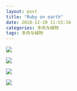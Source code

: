 ```yaml
---
layout: post
title: "Ruby on earth"
date: 2018-12-20 11:53:34
categories: 多肉与植物
tags: 多肉与植物
---
```


<!--more-->

![](http://wx4.sinaimg.cn/large/62fdd4d5gy1fyb6zgeszhj22c01vje81.jpg)

![](http://wx1.sinaimg.cn/large/62fdd4d5gy1fyb6zhxpr6j23402c0hdv.jpg)

![](http://wx1.sinaimg.cn/large/62fdd4d5gy1fyb6zjpeffj23402c0b2b.jpg)

![](http://wx2.sinaimg.cn/large/62fdd4d5gy1fyb6zkjua2j21jk111u0x.jpg)
